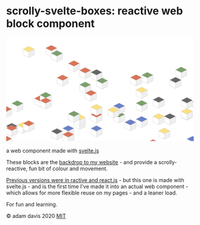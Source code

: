 # scrolly-svelte-boxes: reactive web block component 
![Scrolly-boxes](./screenshot.png)

a web component made with [svelte.js](https://svelte.dev)

These blocks are the [backdrop to my website](https://admataz.com) - and provide a scrolly-reactive, fun bit of colour and movement. 

[Previous versions were in ractive and react.js](https://github.com/admataz/scrolly-boxes) - but this one is made with svelte.js - and is the first time I've made it into an actual web component - which allows for more flexible reuse on my pages - and a leaner load. 

For fun and learning. 

&copy; adam davis 2020 [MIT](./LICENSE.txt)





